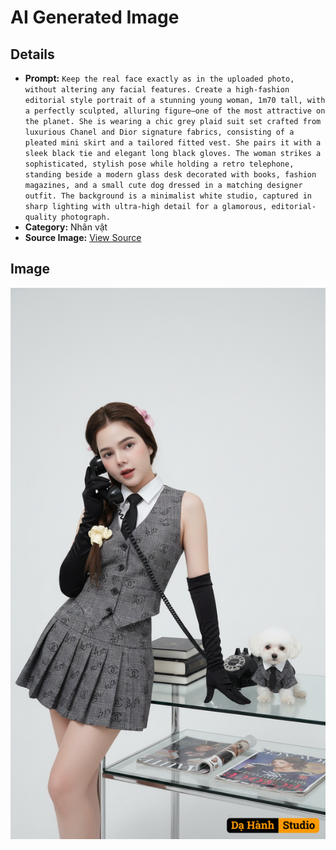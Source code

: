# AI Generated Image

## Details
- **Prompt:** `Keep the real face exactly as in the uploaded photo, without altering any facial features. Create a high-fashion editorial style portrait of a stunning young woman, 1m70 tall, with a perfectly sculpted, alluring figure—one of the most attractive on the planet. She is wearing a chic grey plaid suit set crafted from luxurious Chanel and Dior signature fabrics, consisting of a pleated mini skirt and a tailored fitted vest. She pairs it with a sleek black tie and elegant long black gloves. The woman strikes a sophisticated, stylish pose while holding a retro telephone, standing beside a modern glass desk decorated with books, fashion magazines, and a small cute dog dressed in a matching designer outfit. The background is a minimalist white studio, captured in sharp lighting with ultra-high detail for a glamorous, editorial-quality photograph.`
- **Category:** Nhân vật
- **Source Image:** [View Source](https://raw.githubusercontent.com/lenzcomvth/ImageLibrary/main/Female.png)

## Image
![AI Generated Image](./image-2025-10-03T07-08-53-973Z.png)